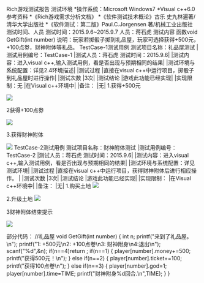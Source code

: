 Rich游戏测试报告
测试环境
*操作系统：Microsoft Windows7
*Visual c++6.0
参考资料
*《Rich游戏需求分析文档》
*《软件测试技术概论》古乐 史九林遍著/清华大学出版社
*《软件测试：第二版》Paul.C.Jorgensen 著/机械工业出版社
测试时间、人员
测试时间：2015.9.6~2015.9.7
人员：蒋石虎
测试内容
函数void GetGift(int number)
说明：玩家若掷骰子掷到礼品屋，玩家可选择获得+500元，+100点劵，财神附体等礼品。
TestCase-1测试用例
测试项目名称：礼品屋测试
|测试用例编号：TestCase-1 |测试人员：蒋石虎 测试时间：2015.9.6| |测试内容：进入visual c++,输入测试用例，看是否出现与预期相同的结果| |测试环境与系统配置：详见2.4环境描述| |测试过程 |直接在visual c++中运行项目，掷骰子到礼品屋时进行操作| |测试次数 |3次| |测试结论 |游戏此功能已经实现| |实现限制：无 |在Visual c++环境中| |备注： |无|
1.获得+500元
 
 ![](http://i.imgur.com/6T4p1mi.jpg)

2获得+100点劵
 
![](http://i.imgur.com/OLxSJ9h.jpg)



3.获得财神附体
 
![](http://i.imgur.com/ChTCBte.jpg)
TestCase-2测试用例
测试项目名称：财神附体测试
|测试用例编号：TestCase-2 |测试人员：蒋石虎 测试时间：2015.9.6| |测试内容：进入visual c++,输入测试用例，看是否出现与预期相同的结果| |测试环境与系统配置：详见测试环境| |测试过程 |直接在visual c++中运行项目，获得财神附体后进行相应操作。 | |测试次数 |3次| |测试结论 |游戏此功能已经实现| |实现限制： |在Visual c++环境中| |备注： |无|
1.购买土地
 ![](http://i.imgur.com/6Mpk92Z.jpg)

2.升级土地
 ![](http://i.imgur.com/wo2Yjfr.jpg)

 3财神附体结束提示

 ![](http://i.imgur.com/5UEsfEp.jpg)

部分代码：
//礼品屋
void GetGift(int number)
{
int n;
printf("来到了礼品屋。\n");
printf("1: +500元\n2: +100点卷\n3: 财神附身\n4:退出\n");
scanf("%d",&n);
if(n==4)return ;
if(n==1)
{
player[number].money+=500;
printf("获得500元！\n");
}
else if(n==2)
{
player[number].ticket+=100;
printf("获得100点卷\n");
}
else if(n==3)
{
player[number].god=1;
player[number].time=TIME;
printf("财神附身%d回合.\n",TIME);
}
}
